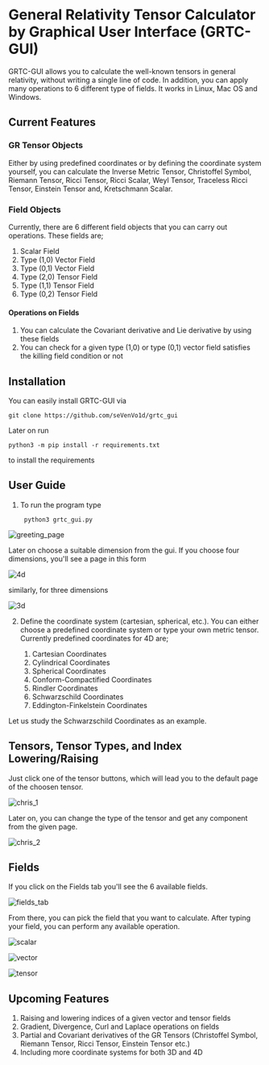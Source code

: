 # General Relativity Tensor Calculator by Graphical User Interface (GRTC-GUI)

GRTC-GUI allows you to calculate the well-known tensors in general relativity, without writing a single line of code. In addition, you can apply many operations to 6 different type of fields. It works in Linux, Mac OS and Windows.

## Current Features

### GR Tensor Objects

Either by using predefined coordinates or by defining the coordinate system yourself, you can calculate the Inverse Metric Tensor, Christoffel Symbol, Riemann Tensor, Ricci Tensor, Ricci Scalar, Weyl Tensor, Traceless Ricci Tensor, Einstein Tensor and, Kretschmann Scalar.

### Field Objects

Currently, there are 6 different field objects that you can carry out operations. These fields are;

1) Scalar Field
2) Type (1,0) Vector Field
3) Type (0,1) Vector Field
4) Type (2,0) Tensor Field
5) Type (1,1) Tensor Field
6) Type (0,2) Tensor Field

#### Operations on Fields

1) You can calculate the Covariant derivative and Lie derivative by using these fields
2) You can check for a given type (1,0) or type (0,1) vector field satisfies the 
killing field condition or not

## Installation

You can easily install GRTC-GUI via

    git clone https://github.com/seVenVo1d/grtc_gui

Later on run

    python3 -m pip install -r requirements.txt

to install the requirements

## User Guide

1) To run the program type

        python3 grtc_gui.py

![greeting_page](https://user-images.githubusercontent.com/45866787/198973226-3cb1b794-15ca-4926-9b5f-55743dac78bd.png)

Later on choose a suitable dimension from the gui. If you choose four dimensions, you'll see a page in this form

![4d](https://user-images.githubusercontent.com/45866787/198973300-ac36cd0f-1b01-4530-80c3-7c6d0da3ccf8.png)

similarly, for three dimensions

![3d](https://user-images.githubusercontent.com/45866787/198973467-1391e0ba-be1f-438c-a5bf-40a4d7494978.png)

2) Define the coordinate system (cartesian, spherical, etc.). You can either choose a predefined coordinate system or type your own metric tensor. Currently predefined coordinates for 4D are;

    1) Cartesian Coordinates
    2) Cylindrical Coordinates
    3) Spherical Coordinates
    4) Conform-Compactified Coordinates
    5) Rindler Coordinates
    6) Schwarzschild Coordinates
    7) Eddington-Finkelstein Coordinates

Let us study the Schwarzschild Coordinates as an example.

## Tensors, Tensor Types, and Index Lowering/Raising

Just click one of the tensor buttons, which will lead you to the default page of the choosen tensor.

![chris_1](https://user-images.githubusercontent.com/45866787/198973666-7b8e5607-0591-449a-8244-cdcac9bbca58.png)

Later on, you can change the type of the tensor and get any component from the given page.

![chris_2](https://user-images.githubusercontent.com/45866787/198973890-22bed6aa-c5fa-4238-89bb-72a29ea82e85.png)

## Fields

If you click on the Fields tab you'll see the 6 available fields.

![fields_tab](https://user-images.githubusercontent.com/45866787/198974014-29cd448d-9a8c-4c3c-ae4e-1de98e862a86.png)

From there, you can pick the field that you want to calculate. After typing your field, you can perform any available operation.

![scalar](https://user-images.githubusercontent.com/45866787/198974191-763724b2-22cb-4196-b39e-87b52f509f52.png)

![vector](https://user-images.githubusercontent.com/45866787/198974154-9478f0a5-b556-47c6-9496-f6f933a29a58.png)

![tensor](https://user-images.githubusercontent.com/45866787/198974166-7b9e7941-582f-485b-911a-1b7a8a01194e.png)

## Upcoming Features

1) Raising and lowering indices of a given vector and tensor fields
2) Gradient, Divergence, Curl and Laplace operations on fields
3) Partial and Covariant derivatives of the GR Tensors (Christoffel Symbol, Riemann Tensor, Ricci Tensor, Einstein Tensor etc.)
4) Including more coordinate systems for both 3D and 4D
